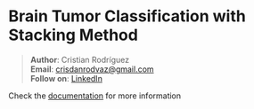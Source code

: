 # Brain Tumor Classification with Stacking Method

>**Author**: Cristian Rodríguez    
>**Email**: crisdanrodvaz@gmail.com  
>**Follow on**: [LinkedIn](https://www.linkedin.com/in/crisdanrodriguez/) 

Check the [documentation](https://github.com/crisdanrodriguez/brain_tumor_classification/blob/e59e6f3a77e922e673e85e6d0d17be3822f0881c/Brain%20Tumor%20Classification%20with%20Stacking%20Method.pdf) for more information
